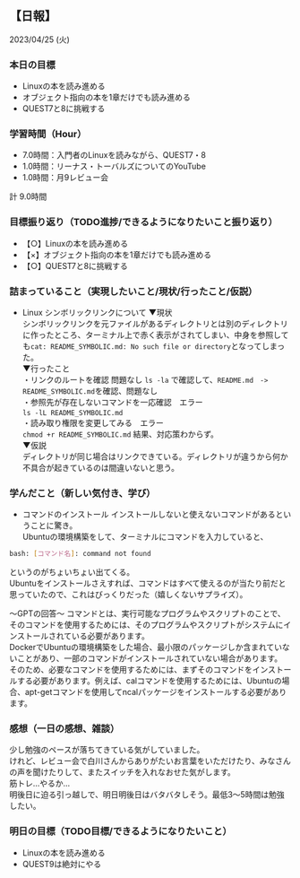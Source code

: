 ## 【日報】
2023/04/25 (火)
<br>

### 本日の目標
- Linuxの本を読み進める
- オブジェクト指向の本を1章だけでも読み進める
- QUEST7と8に挑戦する

### 学習時間（Hour）
- 7.0時間：入門者のLinuxを読みながら、QUEST7・8
- 1.0時間：リーナス・トーバルズについてのYouTube
- 1.0時間：月9レビュー会

計 9.0時間

### 目標振り返り（TODO進捗/できるようになりたいこと振り返り）
- 【○】Linuxの本を読み進める
- 【×】オブジェクト指向の本を1章だけでも読み進める
- 【○】QUEST7と8に挑戦する

### 詰まっていること（実現したいこと/現状/行ったこと/仮説）
- Linux シンボリックリンクについて
▼現状  
シンボリックリンクを元ファイルがあるディレクトリとは別のディレクトリに作ったところ、ターミナル上で赤く表示がされてしまい、中身を参照しても`cat: README_SYMBOLIC.md: No such file or directory`となってしまった。  
▼行ったこと  
・リンクのルートを確認  問題なし
`ls -la` で確認して、`README.md　-> README_SYMBOLIC.md`を確認、問題なし  
・参照先が存在しないコマンドを一応確認　エラー  
`ls -lL README_SYMBOLIC.md`  
・読み取り権限を変更してみる　エラー  
`chmod +r README_SYMBOLIC.md`
結果、対応策わからず。  
▼仮説  
ディレクトリが同じ場合はリンクできている。ディレクトリが違うから何か不具合が起きているのは間違いないと思う。  

### 学んだこと（新しい気付き、学び）
- コマンドのインストール
インストールしないと使えないコマンドがあるということに驚き。  
Ubuntuの環境構築をして、ターミナルにコマンドを入力していると、
```bash
bash: [コマンド名]: command not found
```
というのがちょいちょい出てくる。  
Ubuntuをインストールさえすれば、コマンドはすべて使えるのが当たり前だと思っていたので、これはびっくりだった（嬉しくないサプライズ）。  
  
〜GPTの回答〜
コマンドとは、実行可能なプログラムやスクリプトのことで、そのコマンドを使用するためには、そのプログラムやスクリプトがシステムにインストールされている必要があります。  
DockerでUbuntuの環境構築をした場合、最小限のパッケージしか含まれていないことがあり、一部のコマンドがインストールされていない場合があります。  
そのため、必要なコマンドを使用するためには、まずそのコマンドをインストールする必要があります。例えば、calコマンドを使用するためには、Ubuntuの場合、apt-getコマンドを使用してncalパッケージをインストールする必要があります。

### 感想（一日の感想、雑談）
少し勉強のペースが落ちてきている気がしていました。  
けれど、レビュー会で白川さんからありがたいお言葉をいただけたり、みなさんの声を聞けたりして、またスイッチを入れなおせた気がします。  
筋トレ…やるか…  
明後日に迫る引っ越しで、明日明後日はバタバタしそう。最低3〜5時間は勉強したい。  

### 明日の目標（TODO目標/できるようになりたいこと）
- Linuxの本を読み進める
- QUEST9は絶対にやる
